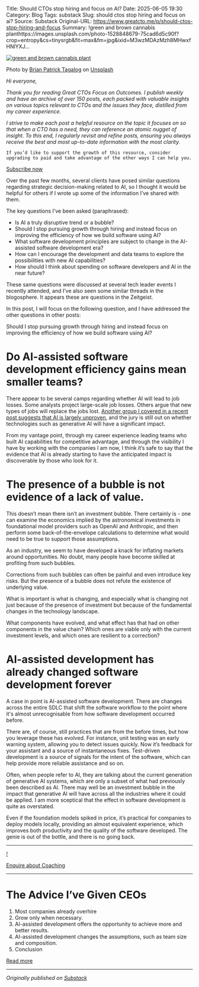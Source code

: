 Title: Should CTOs stop hiring and focus on AI?
Date: 2025-06-05 19:30
Category: Blog
Tags: substack
Slug: should ctos stop hiring and focus on ai?
Source: Substack
Original-URL: https://www.greatcto.me/p/should-ctos-stop-hiring-and-focus
Summary: !green and brown cannabis planthttps://images.unsplash.com/photo-1528848679-75cad6d5c90f?crop=entropy&cs=tinysrgb&fit=max&fm=jpg&ixid=M3wzMDAzMzh8MHwxfHNlYXJ...

[![green and brown cannabis plant](https://images.unsplash.com/photo-1528848679-75cad6d5c90f?crop=entropy&cs=tinysrgb&fit=max&fm=jpg&ixid=M3wzMDAzMzh8MHwxfHNlYXJjaHw1M3x8Z3Jvd3RofGVufDB8fHx8MTc0OTEyMzAwN3ww&ixlib=rb-4.1.0&q=80&w=1080 "green and brown cannabis plant")](https://images.unsplash.com/photo-1528848679-75cad6d5c90f?crop=entropy&cs=tinysrgb&fit=max&fm=jpg&ixid=M3wzMDAzMzh8MHwxfHNlYXJjaHw1M3x8Z3Jvd3RofGVufDB8fHx8MTc0OTEyMzAwN3ww&ixlib=rb-4.1.0&q=80&w=1080)

Photo by [Brian Patrick Tagalog](true) on [Unsplash](https://unsplash.com)

*Hi everyone,*

*Thank you for reading Great CTOs Focus on Outcomes. I publish weekly and have an archive of over 150 posts, each packed with valuable insights on various topics relevant to CTOs and the issues they face, distilled from my career experience.*

*I strive to make each post a helpful resource on the topic it focuses on so that when a CTO has a need, they can reference an atomic nugget of insight. To this end, I regularly revisit and refine posts, ensuring you always receive the best and most up-to-date information with the most clarity.*

```
If you’d like to support the growth of this resource, consider upgrading to paid and take advantage of the other ways I can help you.
```

[Subscribe now](https://www.greatcto.me/subscribe?)

Over the past few months, several clients have posed similar questions regarding strategic decision-making related to AI, so I thought it would be helpful for others if I wrote up some of the information I’ve shared with them.

The key questions I’ve been asked (paraphrased):

* Is AI a truly disruptive trend or a bubble?
* Should I stop pursuing growth through hiring and instead focus on improving the efficiency of how we build software using AI?
* What software development principles are subject to change in the AI-assisted software development era?
* How can I encourage the development and data teams to explore the possibilities with new AI capabilities?
* How should I think about spending on software developers and AI in the near future?

These same questions were discussed at several tech leader events I recently attended, and I’ve also seen some similar threads in the blogosphere. It appears these are questions in the Zeitgeist.  
  
In this post, I will focus on the following question, and I have addressed the other questions in other posts:

Should I stop pursuing growth through hiring and instead focus on improving the efficiency of how we build software using AI?

# Do AI-assisted software development efficiency gains mean smaller teams?

There appear to be several camps regarding whether AI will lead to job losses. Some analysts project large-scale job losses. Others argue that new types of jobs will replace the jobs lost. [Another group I covered in a recent post suggests that AI is largely unproven](https://www.greatcto.me/p/are-software-development-progressives?r=6qaf&utm_campaign=post&utm_medium=web&showWelcomeOnShare=false), and the jury is still out on whether technologies such as generative AI will have a significant impact.   
  
From my vantage point, through my career experience leading teams who built AI capabilities for competitive advantage, and through the visibility I have by working with the companies I am now, I think it’s safe to say that the evidence that AI is already starting to have the anticipated impact is discoverable by those who look for it.

# The presence of a bubble is not evidence of a lack of value.

This doesn’t mean there isn’t an investment bubble. There certainly is - one can examine the economics implied by the astronomical investments in foundational model providers such as OpenAI and Anthropic, and then perform some back-of-the-envelope calculations to determine what would need to be true to support those assumptions.

As an industry, we seem to have developed a knack for inflating markets around opportunities. No doubt, many people have become skilled at profiting from such bubbles.

Corrections from such bubbles can often be painful and even introduce key risks. But the presence of a bubble does not refute the existence of underlying value.

What is important is what is changing, and especially what is changing not just because of the presence of investment but because of the fundamental changes in the technology landscape.

What components have evolved, and what effect has that had on other components in the value chain? Which ones are viable only with the current investment levels, and which ones are resilient to a correction?

# AI-assisted development has already changed software development forever

A case in point is AI-assisted software development. There are changes across the entire SDLC that shift the software workflow to the point where it's almost unrecognisable from how software development occurred before.

There are, of course, still practices that are from the before times, but how you leverage these has evolved. For instance, unit testing was an early warning system, allowing you to detect issues quickly. Now it’s feedback for your assistant and a source of instantaneous fixes. Test-driven development is a source of signals for the intent of the software, which can help provide more reliable assistance and so on.

Often, when people refer to AI, they are talking about the current generation of generative AI systems, which are only a subset of what had previously been described as AI. There may well be an investment bubble in the impact that generative AI will have across all the industries where it could be applied. I am more sceptical that the effect in software development is quite as overstated.

Even if the foundation models spiked in price, it’s practical for companies to deploy models locally, providing an almost equivalent experience, which improves both productivity and the quality of the software developed. The genie is out of the bottle, and there is no going back.

---

[!](https://substackcdn.com/image/fetch/$s_!HEqU!,f_auto,q_auto:good,fl_progressive:steep/https%3A%2F%2Fsubstack-post-media.s3.amazonaws.com%2Fpublic%2Fimages%2F171dd75a-8768-4aa2-9e91-cda259a0d616_1200x1200.png)

[Enquire about Coaching](https://mailchi.mp/417b1db28937/coaching-enquiries)

---

# The Advice I’ve Given CEOs

1. Most companies already overhire
2. Grow only when necessary.
3. AI-assisted development offers the opportunity to achieve more and better results.
4. AI-assisted development changes the assumptions, such as team size and composition.
5. Conclusion

[Read more](https://www.greatcto.me/p/should-ctos-stop-hiring-and-focus)

---

*Originally published on [Substack](https://www.greatcto.me/p/should-ctos-stop-hiring-and-focus)*